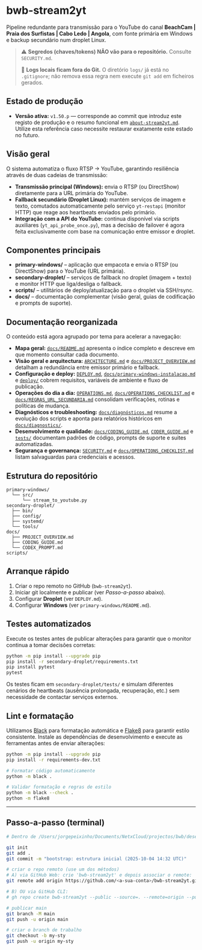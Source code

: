 # bwb-stream2yt

Pipeline redundante para transmissão para o YouTube do canal **BeachCam | Praia dos Surfistas | Cabo Ledo | Angola**, com fonte primária em Windows e backup secundário num droplet Linux.

> ⚠️ **Segredos (chaves/tokens) NÃO vão para o repositório.** Consulte `SECURITY.md`.
>
> 🚫 **Logs locais ficam fora do Git.** O diretório `logs/` já está no `.gitignore`; não remova essa regra nem execute `git add` em ficheiros gerados.

## Estado de produção

- **Versão ativa:** `v1.50.p` — corresponde ao commit que introduz este registo de produção e o resumo funcional em [`about-stream2yt.md`](about-stream2yt.md). Utilize esta referência caso necessite restaurar exatamente este estado no futuro.

## Visão geral

O sistema automatiza o fluxo RTSP → YouTube, garantindo resiliência através de duas cadeias de transmissão:

- **Transmissão principal (Windows):** envia o RTSP (ou DirectShow) diretamente para a URL primária do YouTube.
- **Fallback secundário (Droplet Linux):** mantém serviços de imagem e texto, comutados automaticamente pelo serviço `yt-restapi` (monitor HTTP) que reage aos heartbeats enviados pelo primário.
- **Integração com a API do YouTube:** continua disponível via scripts auxiliares (`yt_api_probe_once.py`), mas a decisão de failover é agora feita exclusivamente com base na comunicação entre emissor e droplet.

## Componentes principais

- **primary-windows/** – aplicação que empacota e envia o RTSP (ou DirectShow) para o YouTube (URL primária).
- **secondary-droplet/** – serviços de fallback no droplet (imagem + texto) e monitor HTTP que liga/desliga o fallback.
- **scripts/** – utilitários de deploy/atualização para o droplet via SSH/rsync.
- **docs/** – documentação complementar (visão geral, guias de codificação e prompts de suporte).

## Documentação reorganizada

O conteúdo está agora agrupado por tema para acelerar a navegação:

- **Mapa geral:** [`docs/README.md`](docs/README.md) apresenta o índice completo e descreve em que momento consultar cada documento.
- **Visão geral e arquitectura:** [`ARCHITECTURE.md`](ARCHITECTURE.md) e [`docs/PROJECT_OVERVIEW.md`](docs/PROJECT_OVERVIEW.md) detalham a redundância entre emissor primário e fallback.
- **Configuração e deploy:** [`DEPLOY.md`](DEPLOY.md), [`docs/primary-windows-instalacao.md`](docs/primary-windows-instalacao.md) e [`deploy/`](deploy) cobrem requisitos, variáveis de ambiente e fluxo de publicação.
- **Operações do dia a dia:** [`OPERATIONS.md`](OPERATIONS.md), [`docs/OPERATIONS_CHECKLIST.md`](docs/OPERATIONS_CHECKLIST.md) e [`docs/REGRAS_URL_SECUNDARIA.md`](docs/REGRAS_URL_SECUNDARIA.md) consolidam verificações, rotinas e políticas de mudança.
- **Diagnósticos e troubleshooting:** [`docs/diagnósticos.md`](docs/diagn%C3%B3sticos.md) resume a evolução dos scripts e aponta para relatórios históricos em [`docs/diagnostics/`](docs/diagnostics).
- **Desenvolvimento e qualidade:** [`docs/CODING_GUIDE.md`](docs/CODING_GUIDE.md), [`CODER_GUIDE.md`](CODER_GUIDE.md) e [`tests/`](tests) documentam padrões de código, prompts de suporte e suites automatizadas.
- **Segurança e governança:** [`SECURITY.md`](SECURITY.md) e [`docs/OPERATIONS_CHECKLIST.md`](docs/OPERATIONS_CHECKLIST.md) listam salvaguardas para credenciais e acessos.

## Estrutura do repositório

```
primary-windows/
  └── src/
      └── stream_to_youtube.py
secondary-droplet/
  ├── bin/
  ├── config/
  ├── systemd/
  └── tools/
docs/
  ├── PROJECT_OVERVIEW.md
  ├── CODING_GUIDE.md
  └── CODEX_PROMPT.md
scripts/
```

## Arranque rápido

1. Criar o repo remoto no GitHub (`bwb-stream2yt`).
2. Iniciar git localmente e publicar (ver *Passo-a-passo* abaixo).
3. Configurar **Droplet** (ver `DEPLOY.md`).
4. Configurar **Windows** (ver `primary-windows/README.md`).

## Testes automatizados

Execute os testes antes de publicar alterações para garantir que o monitor continua a tomar decisões corretas:

```bash
python -m pip install --upgrade pip
pip install -r secondary-droplet/requirements.txt
pip install pytest
pytest
```

Os testes ficam em `secondary-droplet/tests/` e simulam diferentes cenários de heartbeats (ausência prolongada, recuperação, etc.) sem necessidade de contactar serviços externos.

## Lint e formatação

Utilizamos [Black](https://github.com/psf/black) para formatação automática e [Flake8](https://flake8.pycqa.org/) para garantir estilo consistente. Instale as dependências de desenvolvimento e execute as ferramentas antes de enviar alterações:

```bash
python -m pip install --upgrade pip
pip install -r requirements-dev.txt

# Formatar código automaticamente
python -m black .

# Validar formatação e regras de estilo
python -m black --check .
python -m flake8
```

---

## Passo-a-passo (terminal)

```bash
# Dentro de /Users/jorgepeixinho/Documents/NetxCloud/projectos/bwb/desenvolvimento/bwb-stream2yt

git init
git add .
git commit -m "bootstrap: estrutura inicial (2025-10-04 14:32 UTC)"

# criar o repo remoto (use um dos métodos)
# A) via GitHub Web: crie 'bwb-stream2yt' e depois associar o remote:
git remote add origin https://github.com/<a-sua-conta>/bwb-stream2yt.git

# B) OU via GitHub CLI:
# gh repo create bwb-stream2yt --public --source=. --remote=origin --push

# publicar main
git branch -M main
git push -u origin main

# criar o branch de trabalho
git checkout -b my-sty
git push -u origin my-sty
```
